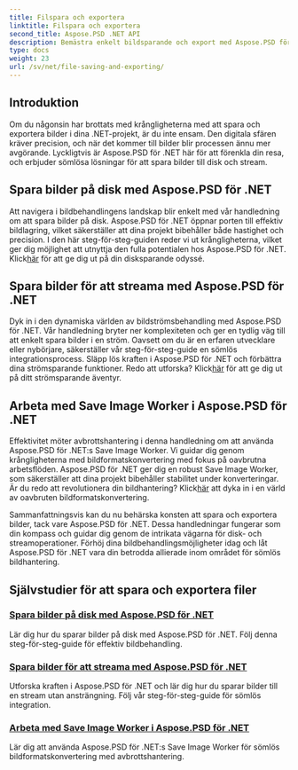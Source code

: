 ```yaml
---
title: Filspara och exportera
linktitle: Filspara och exportera
second_title: Aspose.PSD .NET API
description: Bemästra enkelt bildsparande och export med Aspose.PSD för .NET. Följ våra steg-för-steg tutorials för effektiv disk- och streamoperation.
type: docs
weight: 23
url: /sv/net/file-saving-and-exporting/
---
```

## Introduktion

Om du någonsin har brottats med krångligheterna med att spara och exportera bilder i dina .NET-projekt, är du inte ensam. Den digitala sfären kräver precision, och när det kommer till bilder blir processen ännu mer avgörande. Lyckligtvis är Aspose.PSD för .NET här för att förenkla din resa, och erbjuder sömlösa lösningar för att spara bilder till disk och stream.

## Spara bilder på disk med Aspose.PSD för .NET

 Att navigera i bildbehandlingens landskap blir enkelt med vår handledning om att spara bilder på disk. Aspose.PSD för .NET öppnar porten till effektiv bildlagring, vilket säkerställer att dina projekt bibehåller både hastighet och precision. I den här steg-för-steg-guiden reder vi ut krångligheterna, vilket ger dig möjlighet att utnyttja den fulla potentialen hos Aspose.PSD för .NET. Klick[här](./save-images-to-disk/) för att ge dig ut på din disksparande odyssé.

## Spara bilder för att streama med Aspose.PSD för .NET

Dyk in i den dynamiska världen av bildströmsbehandling med Aspose.PSD för .NET. Vår handledning bryter ner komplexiteten och ger en tydlig väg till att enkelt spara bilder i en ström. Oavsett om du är en erfaren utvecklare eller nybörjare, säkerställer vår steg-för-steg-guide en sömlös integrationsprocess. Släpp lös kraften i Aspose.PSD för .NET och förbättra dina strömsparande funktioner. Redo att utforska? Klick[här](./save-images-to-stream/) för att ge dig ut på ditt strömsparande äventyr.

## Arbeta med Save Image Worker i Aspose.PSD för .NET

 Effektivitet möter avbrottshantering i denna handledning om att använda Aspose.PSD för .NET:s Save Image Worker. Vi guidar dig genom krångligheterna med bildformatskonvertering med fokus på oavbrutna arbetsflöden. Aspose.PSD för .NET ger dig en robust Save Image Worker, som säkerställer att dina projekt bibehåller stabilitet under konverteringar. Är du redo att revolutionera din bildhantering? Klick[här](./save-image-worker/) att dyka in i en värld av oavbruten bildformatskonvertering.

Sammanfattningsvis kan du nu behärska konsten att spara och exportera bilder, tack vare Aspose.PSD för .NET. Dessa handledningar fungerar som din kompass och guidar dig genom de intrikata vägarna för disk- och streamoperationer. Förhöj dina bildbehandlingsmöjligheter idag och låt Aspose.PSD för .NET vara din betrodda allierade inom området för sömlös bildhantering.

## Självstudier för att spara och exportera filer
### [Spara bilder på disk med Aspose.PSD för .NET](./save-images-to-disk/)
Lär dig hur du sparar bilder på disk med Aspose.PSD för .NET. Följ denna steg-för-steg-guide för effektiv bildbehandling.
### [Spara bilder för att streama med Aspose.PSD för .NET](./save-images-to-stream/)
Utforska kraften i Aspose.PSD för .NET och lär dig hur du sparar bilder till en stream utan ansträngning. Följ vår steg-för-steg-guide för sömlös integration.
### [Arbeta med Save Image Worker i Aspose.PSD för .NET](./save-image-worker/)
Lär dig att använda Aspose.PSD för .NET:s Save Image Worker för sömlös bildformatskonvertering med avbrottshantering.